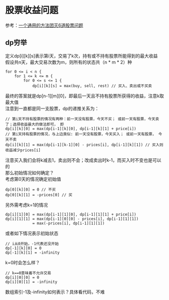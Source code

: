# 股票收益问题

参考：[一个通用的方法团灭6道股票问题](https://leetcode-cn.com/problems/best-time-to-buy-and-sell-stock-iii/solution/yi-ge-tong-yong-fang-fa-tuan-mie-6-dao-gu-piao-wen/)

## dp穷举
定义dp[i][k][s]表示第i天，交易了k次，持有或不持有股票所能得到的最大收益<br>
假设共n天，最大交易次数为m，则所有的状态共（n * m * 2）种
```
for 0 <= i < n {
    for 1 <= k <= m {
        for 0 <= s <= 1 {
            dp[i][k][s] = max(buy, sell, rest) // 买入、卖出或不买卖
```
最终的答案就是dp[n-1][m][0]，即最后一天且不持有股票所获得的收益，注意k取最大值<br>
注意到一直都是同一支股票，dp的递推关系为：
```
// 第i天不持有股票的情况有两种：前一天没有股票，今天不买； 或前一天有股票，今天卖了；选择收益最大的做法即可， 即
dp[i][k][0] = max(dp[i-1][k][0], dp[i-1][k][1] + price[i])
// 第i天持有股票的情况，与上边类似: 前一天没有股票，今天买入； 或前一天有股票， 今天不卖
dp[i][k][1] = max(dp[i-1][k-1][0] - prices[i], dp[i-1][k][1]) // 买入则收益减少prices[i]
```
注意买入我们会将k减去1，卖出则不会；改成卖出时k-1，而买入时不变也是可以的<br>
那么初始情况如何确定？<br>
考虑第0天的情况确定初始值
```
dp[0][k][0] = 0 // 不买
dp[0][k][1] = -prices[0] // 买
```
另外需考虑k=1的情况
```
dp[i][1][0] = max(dp[i-1][1][0], dp[i-1][1][1] + price[i])
dp[i][1][1] = max(dp[i-1][0][0] - prices[i], dp[i-1][1][1])
            = max(-prices[i], dp[i-1][1][1])
```
或者如下情况表示初始状态
```
// i从0开始，-1代表还没开始
dp[-1][k][0] = 0 
dp[-1][k][1] = -infinity
```
k=0时会怎么样？
```
// k==0意味着不允许交易
dp[i][0][0] = 0
dp[i][0][1] = -infinity
```
数组索引-1及-infinity如何表示？具体看代码，不难
